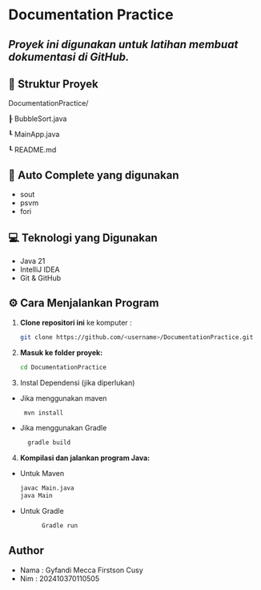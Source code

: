 # Documentation Practice
## _Proyek ini digunakan untuk latihan membuat dokumentasi di GitHub._

## 🧩 Struktur Proyek
DocumentationPractice/

┠ BubbleSort.java

┖ MainApp.java

┖ README.md

## 🎯 Auto Complete yang digunakan

- sout
- psvm
- fori

## 💻 Teknologi yang Digunakan
- Java 21
- IntelliJ IDEA
- Git & GitHub



## ⚙️ Cara Menjalankan Program
1. **Clone repositori ini** ke komputer :
   ```bash
   git clone https://github.com/<username>/DocumentationPractice.git

2. **Masuk ke folder proyek:**
    ```bash 
    cd DocumentationPractice

3. Instal Dependensi (jika diperlukan)
- Jika menggunakan maven
   ```bash 
    mvn install
   
- Jika menggunakan Gradle
    ```bash 
      gradle build

4. **Kompilasi dan jalankan program Java:**
- Untuk Maven
    ```bash
    javac Main.java
    java Main

- Untuk Gradle
  ```bash
        Gradle run

## Author
- Nama : Gyfandi Mecca Firstson Cusy
- Nim : 202410370110505